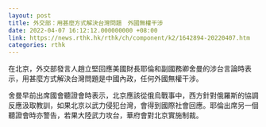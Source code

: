 ```yaml
---
layout: post
title: 外交部：用甚麼方式解決台灣問題　外國無權干涉
date: 2022-04-07 16:12:12.000000000 +08:00
link: https://news.rthk.hk/rthk/ch/component/k2/1642894-20220407.htm
categories: rthk
---
```


在北京，外交部發言人趙立堅回應美國財長耶倫和副國務卿舍曼的涉台言論時表示，用甚麼方式解決台灣問題是中國內政，任何外國無權干涉。

舍曼早前出席國會聽證會時表示，北京應該從俄烏戰事中，西方針對俄羅斯的協調反應汲取教訓，如果北京以武力侵犯台灣，會得到國際社會回應。耶倫出席另一個聽證會時亦警告，若果大陸武力攻台，華府會對北京實施制裁。
